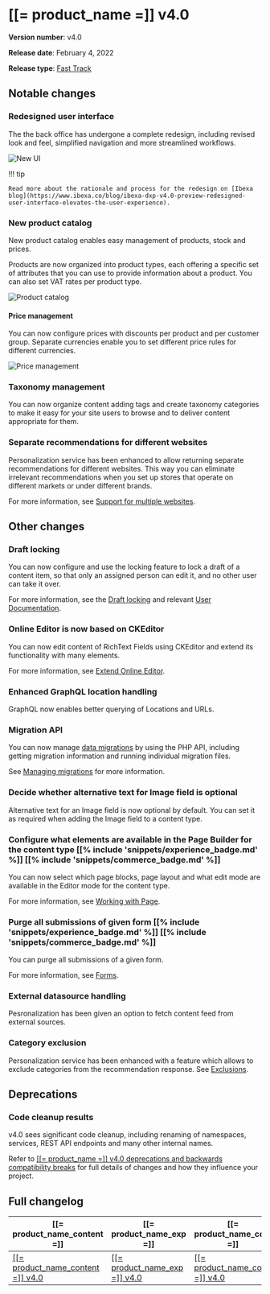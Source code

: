<!-- vale VariablesVersion = NO -->

# [[= product_name =]] v4.0

**Version number**: v4.0

**Release date**: February 4, 2022

**Release type**: [Fast Track](https://support.ibexa.co/Public/service-life)

## Notable changes

### Redesigned user interface

The the back office has undergone a complete redesign, including revised look and feel,
simplified navigation and more streamlined workflows.

![New UI](4.0_new_ui.png)

!!! tip

    Read more about the rationale and process for the redesign on [Ibexa blog](https://www.ibexa.co/blog/ibexa-dxp-v4.0-preview-redesigned-user-interface-elevates-the-user-experience).

### New product catalog

New product catalog enables easy management of products, stock and prices.

Products are now organized into product types, each offering a specific set of attributes
that you can use to provide information about a product.
You can also set VAT rates per product type.

![Product catalog](4.0_catalog.png)

#### Price management

You can now configure prices with discounts per product and per customer group.
Separate currencies enable you to set different price rules for different currencies.

![Price management](4.0_product_price.png "Managing prices in the new product catalog")

### Taxonomy management

You can now organize content adding tags and create taxonomy categories to make it easy for your 
site users to browse and to deliver content appropriate for them.

### Separate recommendations for different websites

Personalization service has been enhanced to allow returning separate recommendations 
for different websites. 
This way you can eliminate irrelevant recommendations when you set up stores that 
operate on different markets or under different brands.

For more information, see [Support for multiple websites](https://doc.ibexa.co/projects/userguide/en/latest/personalization/use_cases/#multiple-website-hosting).

## Other changes

### Draft locking

You can now configure and use the locking feature to lock a draft of a content item, 
so that only an assigned person can edit it, and no other user can take it over. 

For more information, see the [Draft locking](https://doc.ibexa.co/en/latest/guide/workflow/workflow/#draft-locking)
and relevant [User Documentation](https://doc.ibexa.co/projects/userguide/en/latest/publishing/editorial_workflow/#releasing-locked-drafts).

### Online Editor is now based on CKEditor

You can now edit content of RichText Fields using CKEditor and extend its functionality with many elements.

For more information, see [Extend Online Editor](https://doc.ibexa.co/en/latest/extending/extending_online_editor/).

### Enhanced GraphQL location handling

GraphQL now enables better querying of Locations and URLs.

### Migration API

You can now manage [data migrations](https://doc.ibexa.co/en/latest/guide/data_migration/data_migration/) by using the PHP API,
including getting migration information and running individual migration files.

See [Managing migrations](https://doc.ibexa.co/en/latest/api/public_php_api_managing_migrations/) for more information.

### Decide whether alternative text for Image field is optional

Alternative text for an Image field is now optional by default.
You can set it as required when adding the Image field to a content type.

### Configure what elements are available in the Page Builder for the content type [[% include 'snippets/experience_badge.md' %]] [[% include 'snippets/commerce_badge.md' %]]

You can now select which page blocks, page layout and what edit mode are available in the Editor mode for the content type.

For more information, see [Working with Page](https://doc.ibexa.co/projects/userguide/en/latest/site_organization/working_with_page/#configure-block-display).

### Purge all submissions of given form [[% include 'snippets/experience_badge.md' %]] [[% include 'snippets/commerce_badge.md' %]]

You can purge all submissions of a given form.

For more information, see [Forms](https://doc.ibexa.co/en/latest/guide/form_builder/forms/#form-submission-purging).

### External datasource handling

Pesronalization has been given an option to fetch content feed from external sources.

### Category exclusion

Personalization service has been enhanced with a feature which allows to exclude categories from the recommendation response.
See [Exclusions](https://doc.ibexa.co/projects/userguide/en/latest/personalization/filters/#exclusions).

## Deprecations

### Code cleanup results

v4.0 sees significant code cleanup, including renaming of namespaces, services, REST API endpoints
and many other internal names.

Refer to [[[= product_name =]] v4.0 deprecations and backwards compatibility breaks](ibexa_dxp_v4.0_deprecations.md)
for full details of changes and how they influence your project.

## Full changelog

| [[= product_name_content =]]  | [[= product_name_exp =]]  | [[= product_name_com =]] |
|--------------|------------|------------|
| [[[= product_name_content =]] v4.0](https://github.com/ibexa/content/releases/tag/v4.0.0) | [[[= product_name_exp =]] v4.0](https://github.com/ibexa/experience/releases/tag/v4.0.0) | [[[= product_name_com =]] v4.0](https://github.com/ibexa/commerce/releases/tag/v4.0.0)
